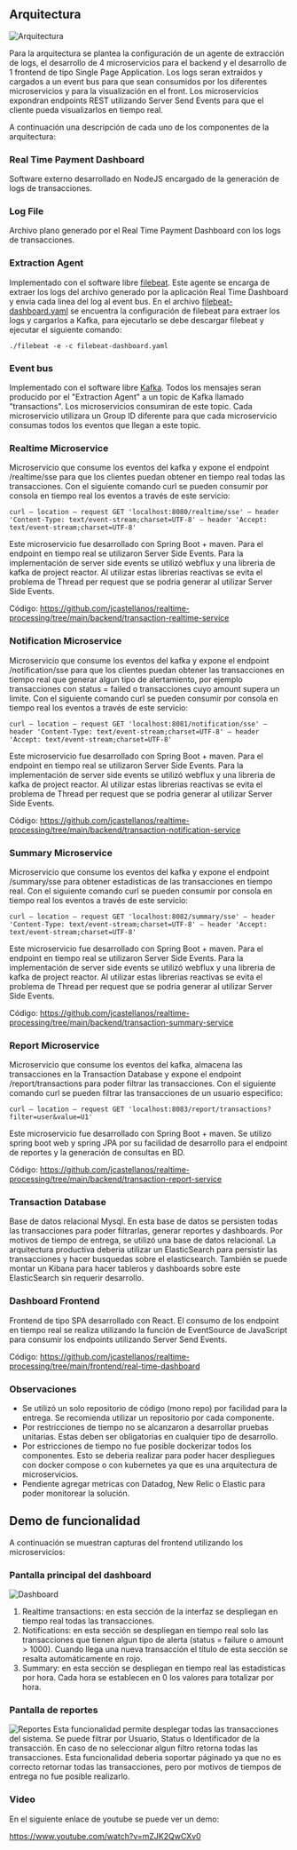 ## Arquitectura


![Arquitectura](documentation/architecture.png)

Para la arquitectura se plantea la configuración de un agente de extracción de logs, el desarrollo de 4 microservicios para el backend y el desarrollo de 1 frontend de tipo Single Page Application.  Los logs seran extraidos y cargados a un event bus para que sean consumidos por los diferentes microservicios y para la visualización en el front. Los microservicios expondran endpoints REST utilizando Server Send Events para que el cliente pueda visualizarlos en tiempo real.

A continuación una descripción de cada uno de los componentes de la arquitectura:

### Real Time Payment Dashboard
Software externo desarrollado en NodeJS encargado de la generación de logs de transacciones.

### Log File
Archivo plano generado por el Real Time Payment Dashboard con los logs de transacciones.

### Extraction Agent
Implementado con el software libre [filebeat](https://www.elastic.co/es/beats/filebeat). Este agente se encarga de extraer los logs del archivo generado por la aplicación Real Time Dashboard y envia cada linea del log al event bus.
En el archivo [filebeat-dashboard.yaml](https://github.com/jcastellanos/realtime-processing/blob/main/filebeat-dashboard.yaml) se encuentra la configuración de filebeat para extraer los logs y cargarlos a Kafka, para ejecutarlo se debe descargar filebeat y ejecutar el siguiente comando:

```
./filebeat -e -c filebeat-dashboard.yaml
```

### Event bus
Implementado con el software libre [Kafka](https://kafka.apache.org/). Todos los mensajes seran producido por el "Extraction Agent" a un topic de Kafka llamado "transactions". Los microservicios consumiran de este topic. Cada microservicio utilizara un Group ID diferente para que cada microservicio consumas todos los eventos que llegan a este topic.

### Realtime Microservice
Microservicio que consume los eventos del kafka y expone el endpoint /realtime/sse para que los clientes puedan obtener en tiempo real todas las transacciones. Con el siguiente comando curl se pueden consumir por consola en tiempo real los eventos a través de este servicio:
```
curl — location — request GET 'localhost:8080/realtime/sse' — header 'Content-Type: text/event-stream;charset=UTF-8' — header 'Accept: text/event-stream;charset=UTF-8'
```
Este microservicio fue desarrollado con Spring Boot + maven. Para el endpoint en tiempo real se utilizaron Server Side Events. Para la implementación de server side events se utilizó webflux y una libreria de kafka de project reactor. Al utilizar estas librerias reactivas se evita el problema de Thread per request que se podria generar al utilizar Server Side Events.

Código: https://github.com/jcastellanos/realtime-processing/tree/main/backend/transaction-realtime-service

### Notification Microservice
Microservicio que consume los eventos del kafka y expone el endpoint /notification/sse para que los clientes puedan obtener las transacciones en tiempo real que generar algun tipo de alertamiento, por ejemplo transacciones con status = failed o transacciones cuyo amount supera un limite. Con el siguiente comando curl se pueden consumir por consola en tiempo real los eventos a través de este servicio:
```
curl — location — request GET 'localhost:8081/notification/sse' — header 'Content-Type: text/event-stream;charset=UTF-8' — header 'Accept: text/event-stream;charset=UTF-8'
```
Este microservicio fue desarrollado con Spring Boot + maven. Para el endpoint en tiempo real se utilizaron Server Side Events. Para la implementación de server side events se utilizó webflux y una libreria de kafka de project reactor. Al utilizar estas librerias reactivas se evita el problema de Thread per request que se podria generar al utilizar Server Side Events.

Código: https://github.com/jcastellanos/realtime-processing/tree/main/backend/transaction-notification-service

### Summary Microservice
Microservicio que consume los eventos del kafka y expone el endpoint /summary/sse para obtener estadisticas de las transacciones en tiempo real. Con el siguiente comando curl se pueden consumir por consola en tiempo real los eventos a través de este servicio:
```
curl — location — request GET 'localhost:8082/summary/sse' — header 'Content-Type: text/event-stream;charset=UTF-8' — header 'Accept: text/event-stream;charset=UTF-8'
```
Este microservicio fue desarrollado con Spring Boot + maven. Para el endpoint en tiempo real se utilizaron Server Side Events. Para la implementación de server side events se utilizó webflux y una libreria de kafka de project reactor. Al utilizar estas librerias reactivas se evita el problema de Thread per request que se podria generar al utilizar Server Side Events.

Código: https://github.com/jcastellanos/realtime-processing/tree/main/backend/transaction-summary-service

### Report Microservice
Microservicio que consume los eventos del kafka, almacena las transacciones en la Transaction Database y expone el endpoint /report/transactions para poder filtrar las transacciones. Con el siguiente comando curl se pueden filtrar las transacciones de un usuario especifico:
```
curl — location — request GET 'localhost:8083/report/transactions?filter=user&value=U1'
```
Este microservicio fue desarrollado con Spring Boot + maven. Se utilizo spring boot web y spring JPA por su facilidad de desarrollo para el endpoint de reportes y la generación de consultas en BD.

Código: https://github.com/jcastellanos/realtime-processing/tree/main/backend/transaction-report-service

### Transaction Database
Base de datos relacional Mysql. En esta base de datos se persisten todas las transacciones para poder filtrarlas, generar reportes y dashboards.
Por motivos de tiempo de entrega, se utilizó una base de datos relacional. La arquitectura productiva deberia utilizar un ElasticSearch para persistir las transacciones y hacer busquedas sobre el elasticsearch. También se puede montar un Kibana para hacer tableros y dashboards sobre este ElasticSearch sin requerir desarrollo.

### Dashboard Frontend
Frontend de tipo SPA desarrollado con React. El consumo de los endpoint en tiempo real se realiza utilizando la función de EventSource de JavaScript para consumir los endpoints utilizando Server Send Events.

Código: https://github.com/jcastellanos/realtime-processing/tree/main/frontend/real-time-dashboard


### Observaciones
- Se utilizó un solo repositorio de código (mono repo) por facilidad para la entrega. Se recomienda utilizar un repositorio por cada componente.
- Por restricciones de tiempo no se alcanzaron a desarrollar pruebas unitarias. Estas deben ser obligatorias en cualquier tipo de desarrollo.
- Por estricciones de tiempo no fue posible dockerizar todos los componentes. Esto se deberia realizar para poder hacer despliegues con docker compose o con kubernetes ya que es una arquitectura de microservicios.
- Pendiente agregar metricas con Datadog, New Relic o Elastic para poder monitorear la solución.

## Demo de funcionalidad
A continuación se muestran capturas del frontend utilizando los microservicios:

### Pantalla principal del dashboard
![Dashboard](documentation/frontend_home.png)

1. Realtime transactions: en esta sección de la interfaz se despliegan en tiempo real todas las transacciones.
2. Notifications: en esta sección se despliegan en tiempo real solo las transacciones que tienen algun tipo de alerta (status = failure o amount > 1000). Cuando llega una nueva transacción el título de esta sección se resalta automáticamente en rojo.
3. Summary: en esta sección se despliegan en tiempo real las estadisticas por hora. Cada hora se establecen en 0 los valores para totalizar por hora.

### Pantalla de reportes
![Reportes](documentation/frontend_reports.png)
Esta funcionalidad permite desplegar todas las transacciones del sistema. Se puede filtrar por Usuario, Status o Identificador de la transacción. En caso de no seleccionar algun filtro retorna todas las transacciones.
Esta funcionalidad deberia soportar páginado ya que no es correcto retornar todas las transacciones, pero por motivos de tiempos de entrega no fue posible realizarlo.

### Video
En el siguiente enlace de youtube se puede ver un demo: 

https://www.youtube.com/watch?v=mZJK2QwCXv0

